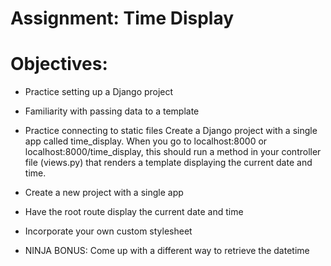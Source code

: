 # Assignment: Time Display

# Objectives:
* Practice setting up a Django project
* Familiarity with passing data to a template
* Practice connecting to static files
Create a Django project with a single app called time_display. When you go to localhost:8000 or localhost:8000/time_display, this should run a method in your controller file (views.py) that renders a template displaying the current date and time.



* Create a new project with a single app
* Have the root route display the current date and time
* Incorporate your own custom stylesheet
* NINJA BONUS: Come up with a different way to retrieve the datetime